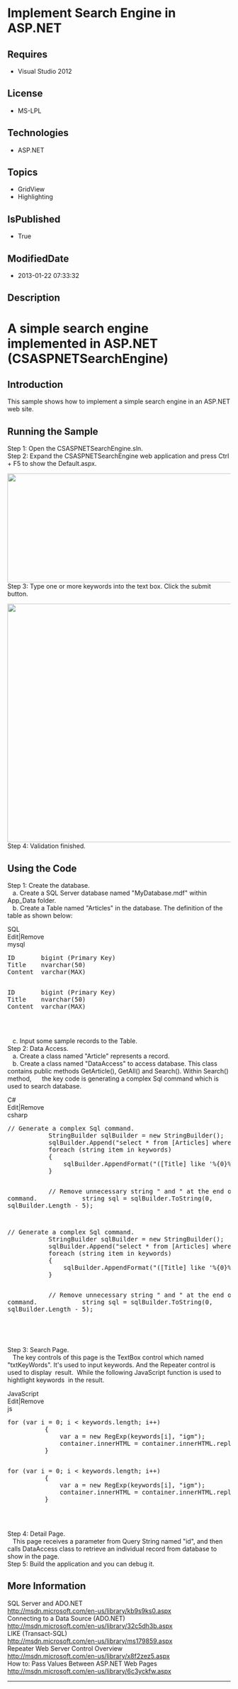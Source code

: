 # Implement Search Engine in ASP.NET
## Requires
* Visual Studio 2012
## License
* MS-LPL
## Technologies
* ASP.NET
## Topics
* GridView
* Highlighting
## IsPublished
* True
## ModifiedDate
* 2013-01-22 07:33:32
## Description

<h1>A simple search engine implemented in ASP.NET (CSASPNETSearchEngine)</h1>
<h2>Introduction</h2>
<p class="MsoNormal">This sample shows how to implement a simple search engine in an ASP.NET web site.<span style="">
</span></p>
<h2>Running the Sample</h2>
<p class="MsoNormal">Step 1: Open the CSASPNETSearchEngine.sln.<br>
Step 2: Expand the CSASPNETSearchEngine web application and press Ctrl &#43; F5 to show the Default.aspx.</p>
<p class="MsoNormal"><span style=""><img src="/site/view/file/75066/1/image.png" alt="" width="521" height="246" align="middle">
</span><br>
Step 3: <span style="">Type one or more keywords into the text box.</span> <span style="">
Click the submit button.</span></p>
<p class="MsoNormal"><span style=""><img src="/site/view/file/75067/1/image.png" alt="" width="519" height="538" align="middle">
</span><br>
Step 4: Validation finished.</p>
<h2>Using the Code</h2>
<p class="MsoNormal">Step 1: Create the database.<span style=""><br>
</span><span style="">&nbsp;&nbsp; </span>a. Create a SQL Server database named &quot;MyDatabase.mdf&quot; within App_Data folder.<span style=""><br>
</span><span style="">&nbsp;&nbsp; </span>b. Create a Table named &quot;Articles&quot; in the database. The definition of the table as shown below:<span style="">
</span></p>
<div class="scriptcode">
<div class="pluginEditHolder" pluginCommand="mceScriptCode">
<div class="title"><span>SQL</span></div>
<div class="pluginLinkHolder"><span class="pluginEditHolderLink">Edit</span>|<span class="pluginRemoveHolderLink">Remove</span>
</div>
<span class="hidden">mysql</span>
<pre class="hidden">
ID&nbsp;&nbsp;&nbsp;&nbsp;&nbsp;&nbsp; bigint (Primary Key)
Title&nbsp;&nbsp;&nbsp; nvarchar(50)
Content&nbsp; varchar(MAX)

</pre>
<pre id="codePreview" class="mysql">
ID&nbsp;&nbsp;&nbsp;&nbsp;&nbsp;&nbsp; bigint (Primary Key)
Title&nbsp;&nbsp;&nbsp; nvarchar(50)
Content&nbsp; varchar(MAX)

</pre>
</div>
</div>
<div class="endscriptcode">&nbsp;</div>
<p class="MsoNormal"><span style="">&nbsp;&nbsp; </span>c. Input some sample records to the Table.<span style=""><br>
</span>Step 2: Data Access.<span style=""><br>
</span><span style="">&nbsp;&nbsp; </span>a. Create a class named &quot;Article&quot; represents a record.<span style=""><br>
</span><span style="">&nbsp;&nbsp; </span>b. Create a class named &quot;DataAccess&quot; to access database. This class contains public methods GetArticle(), GetAll() and Search(). Within Search() method,<span style="">&nbsp;&nbsp;&nbsp;&nbsp;&nbsp;
</span>the key code is generating a complex Sql command which is used to search database.<span style="">
</span></p>
<div class="scriptcode">
<div class="pluginEditHolder" pluginCommand="mceScriptCode">
<div class="title"><span>C#</span></div>
<div class="pluginLinkHolder"><span class="pluginEditHolderLink">Edit</span>|<span class="pluginRemoveHolderLink">Remove</span>
</div>
<span class="hidden">csharp</span>
<pre class="hidden">
// Generate a complex Sql command.
&nbsp;&nbsp;&nbsp;&nbsp;&nbsp;&nbsp;&nbsp;&nbsp;&nbsp;&nbsp; StringBuilder sqlBuilder = new StringBuilder();
&nbsp;&nbsp;&nbsp;&nbsp;&nbsp;&nbsp;&nbsp;&nbsp;&nbsp;&nbsp; sqlBuilder.Append(&quot;select * from [Articles] where &quot;);
&nbsp;&nbsp;&nbsp;&nbsp;&nbsp;&nbsp;&nbsp;&nbsp;&nbsp;&nbsp; foreach (string item in keywords)
&nbsp;&nbsp;&nbsp;&nbsp;&nbsp;&nbsp;&nbsp;&nbsp;&nbsp;&nbsp; {
&nbsp;&nbsp;&nbsp;&nbsp;&nbsp;&nbsp;&nbsp;&nbsp;&nbsp;&nbsp;&nbsp;&nbsp;&nbsp;&nbsp; sqlBuilder.AppendFormat(&quot;([Title] like '%{0}%' or [Content] like '%{0}%') and &quot;, item);
&nbsp;&nbsp;&nbsp;&nbsp;&nbsp;&nbsp;&nbsp;&nbsp;&nbsp;&nbsp; }


&nbsp;&nbsp;&nbsp;&nbsp; &nbsp;&nbsp;&nbsp;&nbsp;&nbsp;&nbsp;// Remove unnecessary string &quot; and &quot; at the end of the command.
&nbsp;&nbsp;&nbsp;&nbsp;&nbsp;&nbsp;&nbsp;&nbsp;&nbsp;&nbsp; string sql = sqlBuilder.ToString(0, sqlBuilder.Length - 5);

</pre>
<pre id="codePreview" class="csharp">
// Generate a complex Sql command.
&nbsp;&nbsp;&nbsp;&nbsp;&nbsp;&nbsp;&nbsp;&nbsp;&nbsp;&nbsp; StringBuilder sqlBuilder = new StringBuilder();
&nbsp;&nbsp;&nbsp;&nbsp;&nbsp;&nbsp;&nbsp;&nbsp;&nbsp;&nbsp; sqlBuilder.Append(&quot;select * from [Articles] where &quot;);
&nbsp;&nbsp;&nbsp;&nbsp;&nbsp;&nbsp;&nbsp;&nbsp;&nbsp;&nbsp; foreach (string item in keywords)
&nbsp;&nbsp;&nbsp;&nbsp;&nbsp;&nbsp;&nbsp;&nbsp;&nbsp;&nbsp; {
&nbsp;&nbsp;&nbsp;&nbsp;&nbsp;&nbsp;&nbsp;&nbsp;&nbsp;&nbsp;&nbsp;&nbsp;&nbsp;&nbsp; sqlBuilder.AppendFormat(&quot;([Title] like '%{0}%' or [Content] like '%{0}%') and &quot;, item);
&nbsp;&nbsp;&nbsp;&nbsp;&nbsp;&nbsp;&nbsp;&nbsp;&nbsp;&nbsp; }


&nbsp;&nbsp;&nbsp;&nbsp; &nbsp;&nbsp;&nbsp;&nbsp;&nbsp;&nbsp;// Remove unnecessary string &quot; and &quot; at the end of the command.
&nbsp;&nbsp;&nbsp;&nbsp;&nbsp;&nbsp;&nbsp;&nbsp;&nbsp;&nbsp; string sql = sqlBuilder.ToString(0, sqlBuilder.Length - 5);

</pre>
</div>
</div>
<div class="endscriptcode">&nbsp;</div>
<p class="MsoNormal">Step 3: Search Page.<span style=""><br>
</span><span style="">&nbsp;&nbsp; </span>The key controls of this page is the TextBox control which named &quot;txtKeyWords&quot;. It&#39;s used to input keywords. And the Repeater control is used to display
<span style="">&nbsp;</span>result.<span style="">&nbsp; While the following</span> JavaScript function is used to hightlight keywords<span style="">&nbsp;
</span>in the result.<span style=""> </span></p>
<div class="scriptcode">
<div class="pluginEditHolder" pluginCommand="mceScriptCode">
<div class="title"><span>JavaScript</span></div>
<div class="pluginLinkHolder"><span class="pluginEditHolderLink">Edit</span>|<span class="pluginRemoveHolderLink">Remove</span>
</div>
<span class="hidden">js</span>
<pre class="hidden">
for (var i = 0; i &lt; keywords.length; i&#43;&#43;)
&nbsp;&nbsp;&nbsp;&nbsp;&nbsp;&nbsp;&nbsp;&nbsp;&nbsp; {
&nbsp;&nbsp;&nbsp;&nbsp;&nbsp;&nbsp;&nbsp;&nbsp;&nbsp;&nbsp;&nbsp;&nbsp;&nbsp; var a = new RegExp(keywords[i], &quot;igm&quot;);
&nbsp;&nbsp;&nbsp;&nbsp;&nbsp;&nbsp;&nbsp;&nbsp;&nbsp;&nbsp;&nbsp;&nbsp;&nbsp; container.innerHTML = container.innerHTML.replace(a, &quot;<span style="background:#FF0">&quot; &#43; keywords[i] &#43; &quot;</span>&quot;);
&nbsp;&nbsp;&nbsp;&nbsp;&nbsp;&nbsp;&nbsp;&nbsp;&nbsp; }

</pre>
<pre id="codePreview" class="js">
for (var i = 0; i &lt; keywords.length; i&#43;&#43;)
&nbsp;&nbsp;&nbsp;&nbsp;&nbsp;&nbsp;&nbsp;&nbsp;&nbsp; {
&nbsp;&nbsp;&nbsp;&nbsp;&nbsp;&nbsp;&nbsp;&nbsp;&nbsp;&nbsp;&nbsp;&nbsp;&nbsp; var a = new RegExp(keywords[i], &quot;igm&quot;);
&nbsp;&nbsp;&nbsp;&nbsp;&nbsp;&nbsp;&nbsp;&nbsp;&nbsp;&nbsp;&nbsp;&nbsp;&nbsp; container.innerHTML = container.innerHTML.replace(a, &quot;<span style="background:#FF0">&quot; &#43; keywords[i] &#43; &quot;</span>&quot;);
&nbsp;&nbsp;&nbsp;&nbsp;&nbsp;&nbsp;&nbsp;&nbsp;&nbsp; }

</pre>
</div>
</div>
<div class="endscriptcode">&nbsp;</div>
<p class="MsoNormal">Step 4: Detail Page.<span style=""><br>
</span><span style="">&nbsp;&nbsp; </span>This page receives a parameter from Query String named &quot;id&quot;, and then calls DataAccess class to retrieve an individual record from database to show in the page.<br>
Step <span style="">5</span>: Build the application and you can debug it.</p>
<h2>More Information</h2>
<p class="MsoNormal">SQL Server and ADO.NET<span style=""><br>
</span><a href="http://msdn.microsoft.com/en-us/library/kb9s9ks0.aspx">http://msdn.microsoft.com/en-us/library/kb9s9ks0.aspx</a><span style=""><br>
</span>Connecting to a Data Source (ADO.NET)<span style=""><br>
</span><a href="http://msdn.microsoft.com/en-us/library/32c5dh3b.aspx">http://msdn.microsoft.com/en-us/library/32c5dh3b.aspx</a><span style=""><br>
</span>LIKE (Transact-SQL)<span style=""><br>
</span><a href="http://msdn.microsoft.com/en-us/library/ms179859.aspx">http://msdn.microsoft.com/en-us/library/ms179859.aspx</a><span style=""><br>
</span>Repeater Web Server Control Overview<span style=""><br>
</span><a href="http://msdn.microsoft.com/en-us/library/x8f2zez5.aspx">http://msdn.microsoft.com/en-us/library/x8f2zez5.aspx</a><span style=""><br>
</span>How to: Pass Values Between ASP.NET Web Pages<span style=""><br>
</span><a href="http://msdn.microsoft.com/en-us/library/6c3yckfw.aspx">http://msdn.microsoft.com/en-us/library/6c3yckfw.aspx</a><span style="">
</span></p>
<hr>
<div><a href="http://go.microsoft.com/?linkid=9759640" style="margin-top:3px"><img alt="" src="http://bit.ly/onecodelogo">
</a></div>
